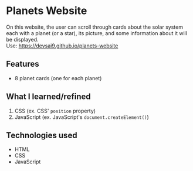 # Planets Website
On this website, the user can scroll through cards about the solar system each with a planet (or a star), its picture, and some information about it will be displayed. <br> 
Use: https://devsai9.github.io/planets-website

## Features
<ul>
  <li>8 planet cards (one for each planet)</li>
</ul>

## What I learned/refined
1. CSS (ex. CSS' <code>position</code> property)
2. JavaScript (ex. JavaScript's <code>document.createElement()</code>)

## Technologies used
<ul>
  <li>HTML</li>
  <li>CSS</li>
  <li>JavaScript</li>
</ul>
